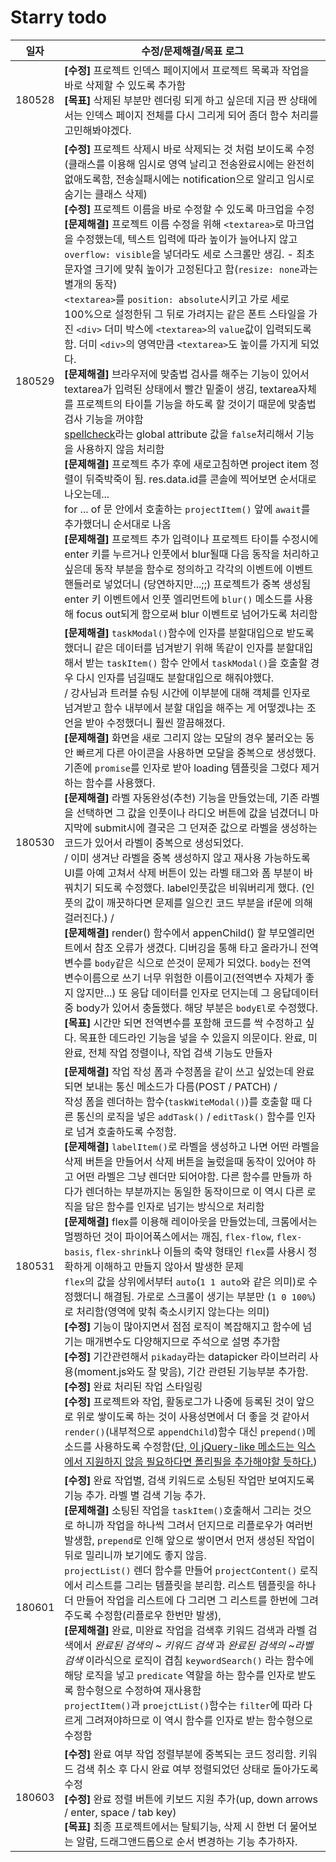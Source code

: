 # Starry todo

| 일자 | 수정/문제해결/목표 로그 |
| :---: | --- |
| 180528 | **[수정]** 프로젝트 인덱스 페이지에서 프로젝트 목록과 작업을 바로 삭제할 수 있도록 추가함<br>**[목표]** 삭제된 부분만 렌더링 되게 하고 싶은데 지금 짠 상태에서는 인덱스 페이지 전체를 다시 그리게 되어 좀더 함수 처리를 고민해봐야겠다. |
| 180529 | **[수정]** 프로젝트 삭제시 바로 삭제되는 것 처럼 보이도록 수정(클래스를 이용해 임시로 영역 날리고 전송완료시에는 완전히 없애도록함, 전송실패시에는 notification으로 알리고 임시로 숨기는 클래스 삭제)<br>**[수정]** 프로젝트 이름을 바로 수정할 수 있도록 마크업을 수정<br>**[문제해결]** 프로젝트 이름 수정을 위해 `<textarea>`로 마크업을 수정했는데, 텍스트 입력에 따라 높이가 늘어나지 않고 `overflow: visible`을 넣더라도 세로 스크롤만 생김. -  최초 문자열 크기에 맞춰 높이가 고정된다고 함(`resize: none`과는 별개의 동작)<br> `<textarea>`를 `position: absolute`시키고 가로 세로 100%으로 설정한뒤 그 뒤로 가려지는 같은 폰트 스타일을 가진 `<div>` 더미 박스에 `<textarea>`의 `value`값이 입력되도록 함. 더미 `<div>`의 영역만큼 `<textarea>`도 높이를 가지게 되었다.<br> **[문제해결]** 브라우저에 맞춤법 검사를 해주는 기능이 있어서 textarea가 입력된 상태에서 빨간 밑줄이 생김, textarea자체를 프로젝트의 타이틀 기능을 하도록 할 것이기 때문에 맞춤법 검사 기능을 꺼야함<br> [spellcheck](https://developer.mozilla.org/en-US/docs/Web/HTML/Global_attributes/spellcheck)라는 global attribute 값을 `false`처리해서 기능을 사용하지 않음 처리함<br> **[문제해결]** 프로젝트 추가 후에 새로고침하면 project item 정렬이 뒤죽박죽이 됨. res.data.id를 콘솔에 찍어보면 순서대로 나오는데... <br>for ... of 문 안에서 호출하는 `projectItem()` 앞에 `await`를 추가했더니 순서대로 나옴<br> **[문제해결]** 프로젝트 추가 입력이나 프로젝트 타이틀 수정시에 enter 키를 누르거나 인풋에서 blur될때 다음 동작을 처리하고 싶은데 동작 부분을 함수로 정의하고 각각의 이벤트에 이벤트 핸들러로 넣었더니 (당연하지만...;;) 프로젝트가 중복 생성됨<br> enter 키 이벤트에서 인풋 엘리먼트에 `blur()` 메소드를 사용해 focus out되게 함으로써 blur 이벤트로 넘어가도록 처리함 |
| 180530 | **[문제해결]** `taskModal()`함수에 인자를 분할대입으로 받도록 했더니 같은 데이터를 넘겨받기 위해 똑같이 인자를 분할대입해서 받는 `taskItem()` 함수 안에서 `taskModal()`을 호출할 경우 다시 인자를 넘길때도 분할대입으로 해줘야했다.<br> / 강사님과 트러블 슈팅 시간에 이부분에 대해 객체를 인자로 넘겨받고 함수 내부에서 분할 대입을 해주는 게 어떻겠냐는 조언을 받아 수정했더니 훨씬 깔끔해졌다. <br> **[문제해결]** 화면을 새로 그리지 않는 모달의 경우 불러오는 동안 빠르게 다른 아이콘을 사용하면 모달을 중복으로 생성했다. 기존에 `promise`를 인자로 받아 loading 템플릿을 그렸다 제거하는 함수를 사용했다. <br> **[문제해결]** 라벨 자동완성(추천) 기능을 만들었는데, 기존 라벨을 선택하면 그 값을 인풋이나 라디오 버튼에 값을 넘겼더니 마지막에 submit시에 결국은 그 던져준 값으로 라벨을 생성하는 코드가 있어서 라벨이 중복으로 생성되었다. <br> / 이미 생겨난 라벨을 중복 생성하지 않고 재사용 가능하도록 UI를 아예 고쳐서 삭제 버튼이 있는 라벨 태그와 폼 부분이 바꿔치기 되도록 수정했다. label인풋값은 비워버리게 했다. (인풋의 값이 깨끗하다면 문제를 일으킨 코드 부분을 if문에 의해 걸러진다.) / <br> **[문제해결]** render() 함수에서 appenChild() 할 부모엘리먼트에서 참조 오류가 생겼다. 디버깅을 통해 타고 올라가니 전역 변수를 `body`같은 식으로 쓴것이 문제가 되었다. `body`는 전역 변수이름으로 쓰기 너무 위험한 이름이고(전역변수 자체가 좋지 않지만...) 또 응답 데이터를 인자로 던지는데 그 응답데이터 중 body가 있어서 충돌했다. 해당 부분은 `bodyEl`로 수정했다. <br> **[목표]** 시간만 되면 전역변수를 포함해 코드를 싹 수정하고 싶다. 목표한 데드라인 기능을 넣을 수 있을지 의문이다. 완료, 미완료, 전체 작업 정렬이나, 작업 검색 기능도 만들자 |
| 180531 | **[문제해결]** 작업 작성 폼과 수정폼을 같이 쓰고 싶었는데 완료되면 보내는 통신 메소드가 다름(POST / PATCH) /<br> 작성 폼을 렌더하는 함수(`taskWiteModal()`)를 호출할 때 다른 통신의 로직을 넣은 `addTask()` / `editTask()` 함수를 인자로 넘겨 호출하도록 수정함. <br>**[문제해결]** `labelItem()`로 라벨을 생성하고 나면 어떤 라벨을 삭제 버튼을 만들어서 삭제 버튼을 눌렀을때 동작이 있어야 하고 어떤 라벨은 그냥 렌더만 되어야함. 다른 함수를 만들까 하다가 렌더하는 부분까지는 동일한 동작이므로 이 역시 다른 로직을 담은 함수를 인자로 넘기는 방식으로 처리함 <br>**[문제해결]** flex를 이용해 레이아웃을 만들었는데, 크롬에서는 멀쩡하던 것이 파이어폭스에서는 깨짐, `flex-flow`, `flex-basis`, `flex-shrink`나 이들의 축약 형태인 `flex`를 사용시 정확하게 이해하고 만들지 않아서 발생한 문제 <br> `flex`의 값을 상위에서부터 `auto`(`1 1 auto`와 같은 의미)로 수정했더니 해결됨. 가로로 스크롤이 생기는 부분만 (`1 0 100%`)로 처리함(영역에 맞춰 축소시키지 않는다는 의미)<br> **[수정]** 기능이 많아지면서 점점 로직이 복잡해지고 함수에 넘기는 매개변수도 다양해지므로 주석으로 설명 추가함 <br>**[수정]** 기간관련해서 `pikaday`라는 datapicker 라이브러리 사용(moment.js와도 잘 맞음), 기간 관련된 기능부분 추가함. <br>**[수정]** 완료 처리된 작업 스타일링 <br> **[수정]** 프로젝트와 작업, 활동로그가 나중에 등록된 것이 앞으로 위로 쌓이도록 하는 것이 사용성면에서 더 좋을 것 같아서 `render()`(내부적으로 `appendChild`)함수 대신 `prepend()`메소드를 사용하도록 수정함([단, 이 jQuery-like 메소드는 익스에서 지원하지 않음 필요하다면 폴리필을 추가해야할 듯하다.](https://caniuse.com/#search=prepend)) | 
| 180601 | **[수정]** 완료 작업별, 검색 키워드로 소팅된 작업만 보여지도록 기능 추가. 라벨 별 검색 기능 추가. <br>**[문제해결]** 소팅된 작업을 `taskItem()`호출해서 그리는 것으로 하니까 작업을 하나씩 그려서 던지므로 리플로우가 여러번 발생함, `prepend`로 인해 앞으로 쌓이면서 먼저 생성된 작업이 뒤로 밀리니까 보기에도 좋지 않음. <br>`projectList()` 렌더 함수를 만들어 `projectContent()` 로직에서 리스트를 그리는 템플릿을 분리함. 리스트 템플릿을 하나 더 만들어 작업을 리스트에 다 그리면 그 리스트를 한번에 그려주도록 수정함(리플로우 한번만 발생), <br>**[문제해결]** 완료, 미완료 작업을 검색후 키워드 검색과 라벨 검색에서 _완료된 검색의 ~ 키워드 검색_ 과 _완료된 검색의 ~라벨 검색_ 이라식으로 로직이 겹침 `keywordSearch()` 라는 함수에 해당 로직을 넣고 `predicate` 역할을 하는 함수를 인자로 받도록 함수형으로 수정하여 재사용함<br> `projectItem()`과 `proejctList()`함수는 `filter`에 따라 다르게 그려져야하므로 이 역시 함수를 인자로 받는 함수형으로 수정함 | **[문제해결]** 폼에서 엔터키를 누르면 `submit`되지 않고 라벨쪽 숨겨둔 폼이 노출되는 이상 발견.<br> 라벨 쪽 폼에 사용한 버튼의 type이 button이 아니라서 submit 이벤트가 발생된 것이었다. `type='button'`을 추가했더니 해결되었다. |
| 180603 | **[수정]** 완료 여부 작업 정렬부분에 중복되는 코드 정리함. 키워드 검색 취소 후 다시 완료 여부 정렬되었던 상태로 돌아가도록 수정<br> **[수정]** 완료 정렬 버튼에 키보드 지원 추가(up, down arrows / enter, space / tab key)<br>**[목표]** 최종 프로젝트에서는 탈퇴기능, 삭제 시 한번 더 물어보는 알람, 드래그앤드롭으로 순서 변경하는 기능 추가하자. |